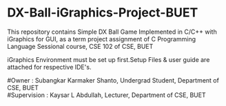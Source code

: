 # DX-Ball-iGraphics-Project-BUET  
  
This repository contains Simple DX Ball Game Implemented in C/C++ with iGraphics for GUI, as a term project assignment of C Programming Language Sessional course, CSE 102 of CSE, BUET
  
iGraphics Environment must be set up first.Setup Files & user guide are attached for respective IDE's.  
  
#Owner : Subangkar Karmaker Shanto, Undergrad Student, Department of CSE, BUET  
#Supervision : Kaysar L Abdullah, Lecturer, Department of CSE, BUET
